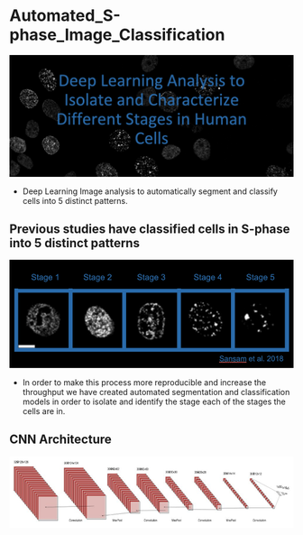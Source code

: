 # Automated_S-phase_Image_Classification
![Title](/images/Title.png)
+ Deep Learning Image analysis to automatically segment and classify cells into 5 distinct patterns.

## Previous studies have classified cells in S-phase into 5 distinct patterns
![Stages](/images/Cell_Stages.png)
+ In order to make this process more reproducible and increase the throughput we have created automated segmentation and classification models in order to isolate and identify the stage each of the stages the cells are in.

## CNN Architecture
![CNN](/images/CNN_Architecture.png)

